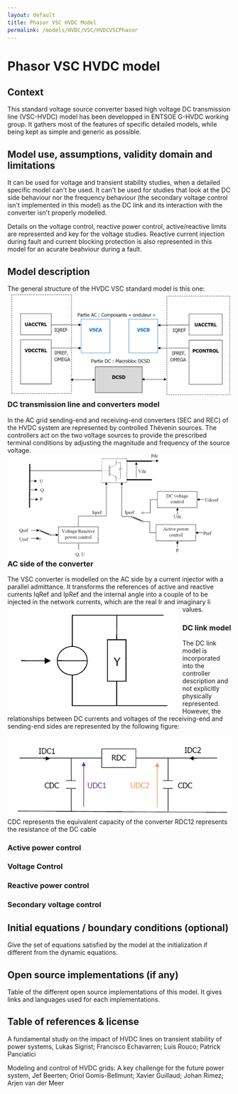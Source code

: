 ```yaml
---
layout: default
title: Phasor VSC HVDC Model
permalink: /models/HVDC/VSC/HVDCVSCPhasor
---
```

# Phasor VSC HVDC model  

## Context 
This standard voltage source converter based high voltage DC transmission line (VSC-HVDC) model has been developped in ENTSOE G-HVDC working group. It gathers most of the features of specific detailed models, while being kept as simple and generic as possible.
 

## Model use, assumptions, validity domain and limitations
It can be used for voltage and transient stability studies, when a detailed specific model can't be used. It can't be used for studies that look at the DC side behaviour nor the frequency behaviour (the secondary voltage control isn't implemented in this model) as the DC link and its interaction with the converter isn't properly modelled.

Details on the voltage control, reactive power control, active/reactive limits are represented and key for the voltage studies.
Reactive current injection during fault and current blocking protection is also represented in this model for an acurate beahviour during a fault.

## Model description

The general structure of the HVDC VSC standard model is this one:
<img src="/pages/models/HVDC/VSC/standardVSCmodelGeneralView.png"
     alt="General view of the HVDC VSC standard model: physical and control connections"
     style="float: left; margin-right: 10px;" />

### DC transmission line and converters model
In the AC grid sending-end and receiving-end converters (SEC and REC) of the HVDC system are represented by controlled Thévenin sources. The controllers act on the two voltage sources to provide the prescribed terminal conditions by adjusting the magnitude and frequency of the source voltage. 
<img src="/pages/models/HVDC/VSC/standardVSCmodelACDCConverterConnections.png"
     alt="DC and AC sides of the converter"
     style="float: left; margin-right: 10px;" />

### AC side of the converter 
The VSC converter is modelled on the AC side by a current injector with a parallel admittance. 
It transforms the references of active and reactive currents IqRef and IpRef and the internal angle into a couple of to be injected in the network currents, which are the real Ir and imaginary Ii values.
<img src="/pages/models/HVDC/VSC/standardVSCmodelCurrentInjector.png"
     alt="Current injector"
     style="float: left; margin-right: 10px;" />

### DC link model
The DC link model is incorporated into the controller description and not explicitly physically represented.
However, the relationships between DC currents and voltages of the receiving-end and sending-end sides are represented by the following figure:

<img src="/pages/models/HVDC/VSC/standardVSCmodelDCSide.png"
     alt="Electrotechnical components representing the DC side"
     style="float: left; margin-right: 10px;" />

CDC represents the equivalent capacity of the converter
RDC12  represents the resistance of the DC cable 


### Active power control

### Voltage Control

### Reactive power control

### Secondary voltage control 

## Initial equations / boundary conditions (optional)
Give the set of equations satisfied by the model at the initialization if different from the dynamic equations.  

## Open source implementations (if any)
Table of the different open source implementations of this model. It gives links and languages used for each implementations.

## Table of references & license
A fundamental study on the impact of HVDC lines on transient stability of power systems, Lukas Sigrist; Francisco Echavarren; Luis Rouco; Patrick Panciatici

Modeling and control of HVDC grids: A key challenge for the future power system, Jef Beerten; Oriol Gomis-Bellmunt; Xavier Guillaud; Johan Rimez; Arjen van der Meer
